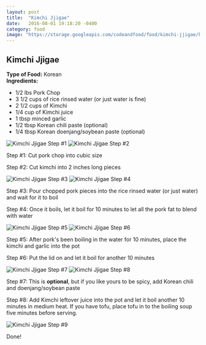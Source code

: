 ```yaml
---
layout: post
title:  "Kimchi Jjigae"
date:   2016-08-01 19:18:20 -0400
category: food
image: "https://storage.googleapis.com/codeandfood/food/kimchi-jjigae/kimchi-jjigae-default.jpg"
---
```

<div class="project-description">
	<h2>Kimchi Jjigae</h2>
	<div class="desc">
		<span><strong>Type of Food:</strong> Korean</span>
	</div>
	<div class="desc">
		<span><strong>Ingredients:</strong></span>
		<ul>
			<li>1/2 lbs Pork Chop</li>
			<li>3 1/2 cups of rice rinsed water (or just water is fine)</li>
			<li>2 1/2 cups of Kimchi</li>
			<li>1/4 cup of Kimchi juice</li>
			<li>1 tbsp minced garlic</li>
			<li>1/2 tbsp Korean chili paste (optional)</li>
			<li>1/4 tbsp Korean doenjang/soybean paste (optional)</li>
		</ul>
	</div>
</div>

<div class="food-image inline">
	<img src="https://storage.googleapis.com/codeandfood/food/kimchi-jjigae/step01.jpg" alt="Kimchi Jjigae Step #1" />
	<img src="https://storage.googleapis.com/codeandfood/food/kimchi-jjigae/step02.jpg" alt="Kimchi Jjigae Step #2" />
	<p>Step #1: Cut pork chop into cubic size</p>
	<p>Step #2: Cut kimchi into 2 inches long pieces</p>
</div>

<div class="food-image inline">
	<img src="https://storage.googleapis.com/codeandfood/food/kimchi-jjigae/step03.jpg" alt="Kimchi Jjigae Step #3" />
	<img src="https://storage.googleapis.com/codeandfood/food/kimchi-jjigae/step04.jpg" alt="Kimchi Jjigae Step #4" />
	<p>Step #3: Pour chopped pork pieces into the rice rinsed water (or just water) and wait for it to boil</p>
	<p>Step #4: Once it boils, let it boil for 10 minutes to let all the pork fat to blend with water</p>
</div>

<div class="food-image inline">
	<img src="https://storage.googleapis.com/codeandfood/food/kimchi-jjigae/step05.jpg" alt="Kimchi Jjigae Step #5" />
	<img src="https://storage.googleapis.com/codeandfood/food/kimchi-jjigae/step06.jpg" alt="Kimchi Jjigae Step #6" />
	<p>Step #5: After pork's been boiling in the water for 10 minutes, place the kimchi and garlic into the pot</p>
	<p>Step #6: Put the lid on and let it boil for another 10 minutes</p>
</div>

<div class="food-image inline">
	<img src="https://storage.googleapis.com/codeandfood/food/kimchi-jjigae/step07.jpg" alt="Kimchi Jjigae Step #7" />
	<img src="https://storage.googleapis.com/codeandfood/food/kimchi-jjigae/step08.jpg" alt="Kimchi Jjigae Step #8" />
	<p>Step #7: This is <strong>optional</strong>, but if you like yours to be spicy, add Korean chili and doenjang/soybean paste</p>
	<p>Step #8: Add Kimchi leftover juice into the pot and let it boil another 10 minutes in medium heat. If you have tofu, place tofu in to the boiling soup five minutes before serving.</p>
</div>

<div class="food-image">
	<img src="https://storage.googleapis.com/codeandfood/food/kimchi-jjigae/kimchi-jjigae-default.jpg" alt="Kimchi Jjigae Step #9" />
	<p>Done!</p>
</div>
